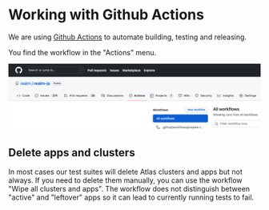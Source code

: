 # Working with Github Actions

We are using [Github Actions](https://github.com/features/actions) to automate building, testing and releasing.

You find the workflow in the "Actions" menu.

![GithubActions](assets/github-actions-menu.png)


## Delete apps and clusters

In most cases our test suites will delete Atlas clusters and apps but not always. If you need to delete them manually, you can use the workflow "Wipe all clusters and apps". The workflow does not distinguish between "active" and "leftover" apps so it can lead to currently running tests to fail.
